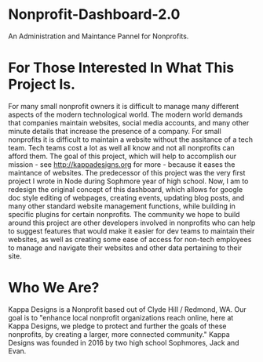 # Nonprofit-Dashboard-2.0

An Administration and Maintance Pannel for Nonprofits.

# For Those Interested In What This Project Is.

For many small nonprofit owners it is difficult to manage many different aspects of the modern technological world. The modern world demands that companies
maintain websites, social media accounts, and many other minute details that increase the presence of a company. For small nonprofits it is difficult to maintain
a website without the assitance of a tech team. Tech teams cost a lot as well all know and not all nonprofits can afford them. The goal of this project, which will
help to accomplish our mission - see http://kappadesigns.org for more - because it eases the maintance of websites. The predecessor of this project was the very first
project I wrote in Node during Sophmore year of high school. Now, I am to redesign the original concept of this dashboard, which allows for google doc style editing of
webpages, creating events, updating blog posts, and many other standard website management functions, while building in specific plugins for certain nonprofits. The community
we hope to build around this project are other developers involved in nonprofits who can help to suggest features that would make it easier for dev teams to maintain
their websites, as well as creating some ease of access for non-tech employees to manage and navigate their websites and other data pertaining to their site. 

# Who We Are?

Kappa Designs is a Nonprofit based out of Clyde Hill / Redmond, WA. Our goal is to "enhance local nonprofit organizations reach online, here at Kappa Designs, 
we pledge to protect and further the goals of these nonprofits, by creating a larger, more connected community." Kappa Designs was founded in 2016 by two 
high school Sophmores, Jack and Evan.
